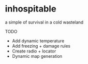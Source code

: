# inhospitable
a simple of survival in a cold wasteland

TODO
* Add dynamic temperature
* Add freezing + damage rules
* Create radio + locator
* Dynamic map generation